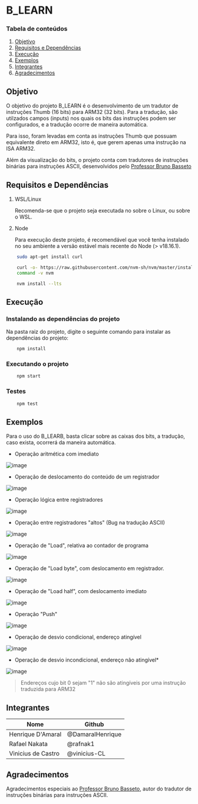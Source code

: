 # B_LEARN

### Tabela de conteúdos

1. [Objetivo](#objetivo)
2. [Requisitos e Dependências](#requisitos-e-dependências)
3. [Execução](#execução)
4. [Exemplos](#exemplos)
5. [Integrantes](#integrantes)
6. [Agradecimentos](#agradecimentos)

## Objetivo

O objetivo do projeto B_LEARN é o desenvolvimento de um tradutor de instruções Thumb (16 bits) para ARM32 (32 bits). Para a tradução, são utilzados campos (inputs) nos quais os bits das instruções podem ser configurados, e a tradução ocorre de maneira automática.

Para isso, foram levadas em conta as instruções Thumb que possuam equivalente direto em ARM32, isto é, que gerem apenas uma instrução na ISA ARM32.

Além da visualização do bits, o projeto conta com tradutores de instruções binárias para instruções ASCII, desenvolvidos pelo [Professor Bruno Basseto](https://github.com/bru4bas)

## Requisitos e Dependências

1. WSL/Linux

    Recomenda-se que o projeto seja executada no sobre o Linux, ou sobre o WSL.

2. Node

    Para execução deste projeto, é recomendável que você tenha instalado no seu ambiente a versão estável mais recente do Node (> v18.16.1).

~~~bash
    sudo apt-get install curl
~~~
~~~bash
    curl -o- https://raw.githubusercontent.com/nvm-sh/nvm/master/install.sh | bash
    command -v nvm
~~~
~~~bash
    nvm install --lts
~~~

## Execução

### Instalando as dependências do projeto

Na pasta raiz do projeto, digite o seguinte comando para instalar as dependências do projeto:

~~~bash
    npm install
~~~

### Executando o projeto

~~~bash
    npm start
~~~

### Testes

~~~bash
    npm test
~~~

## Exemplos

Para o uso do B_LEARB, basta clicar sobre as caixas dos bits, a tradução, caso exista, ocorrerá da maneira automática.

- Operação aritmética com imediato

![image](./images/aritmetica_imediato.png)

- Operação de deslocamento do conteúdo de um registrador

![image](./images/deslocamento_registrador.png)

- Operação lógica entre registradores

![image](./images/logica_registradores.png)

- Operação entre registradores "altos" (Bug na tradução ASCII)

![image](./images/logica_registradores_altos.png)

- Operação de "Load", relativa ao contador de programa

![image](./images/load_pc.png)

- Operação de "Load byte", com deslocamento em registrador.

![image](./images/load_byte.png)

- Operação de "Load half", com deslocamento imediato

![image](./images/load_half.png)

- Operação "Push"

![image](./images/push.png)

- Operação de desvio condicional, endereço atingível

![image](./images/desvio_alcancavel.png)

- Operação de desvio incondicional, endereço não atingível*

![image](./images/desvio_inalcancavel.png)

> Endereços cujo bit 0 sejam "1" não são atingíveis por uma instrução traduzida para ARM32


## Integrantes

| Nome               | Github           |
|--------------------|------------------|
| Henrique D'Amaral  | @DamaralHenrique |
| Rafael Nakata      | @rafnak1         |
| Vinicius de Castro | @vinicius-CL     |

## Agradecimentos

Agradecimentos especiais ao [Professor Bruno Basseto](https://github.com/bru4bas), autor do tradutor de instruções binárias para instruções ASCII.
